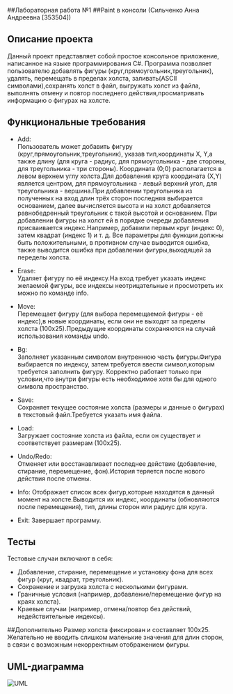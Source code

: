##Лабораторная работа №1
##Paint в консоли (Сильченко Анна Андреевна [353504])

## Описание проекта
Данный проект представляет собой простое консольное приложение, написанное на языке программирования С#. Программа позволяет пользователю добавлять фигуры (круг,прямоугольник,треугольник), удалять, перемещать в пределах холста, заливать(ASCII символами),сохранять холст в файл, выгружать холст из файла, выполнять отмену и повтор последнего действия,просматривать информацию о фигурах на холсте. 

## Функциональные требования

- Add:  
  Пользователь может добавить фигуру (круг,прямоугольник,треугольник), указав тип,координаты X, Y,а также длину (для круга - радиус, для прямоугольника - две стороны, для треугольника - три стороны).
  Координата (0;0) располагается в левом верхнем углу холста.Для добавления круга координата (Х,Y) является центром, для прямоугольника - левый верхний угол, для треугольника - вершина.При добавлении треугольника из полученных на вход длин трёх сторон последняя выбирается основанием, далее вычисляется высота и на холст добавляется равнобедренный треугольник с такой высотой и основанием.
  При добавлении фигуры на холст ей в порядке очереди добавления присваивается индекс.Например, добавили первым круг (индекс 0), затем квадрат (индекс 1) и т. д.
  Все параметры для функции должны быть положительными, в противном случае выводится ошибка, также выводится ошибка при добавлении фигуры,выходящей за переделы холста.

- Erase:  
  Удаляет фигуру по её индексу.На вход требует указать индекс желаемой фигуры, все индексы неотрицательные и просмотреть их можно по команде info.

- Move:  
  Перемещает фигуру (для выбора перемещаемой фигуры - её индекс),в новые координаты, если они не выходят за пределы холста (100х25).Предыдущие координаты сохраняются на случай использования команды undo.

- Bg:  
  Заполняет указанным символом внутреннюю часть фигуры.Фигура выбирается по индексу, затем требуется ввести символ,которым требуется заполнить фигуру.
  Корректно работает только при условии,что внутри фигуры есть необходимое хотя бы для одного символа пространство.

- Save:  
  Сохраняет текущее состояние холста (размеры и данные о фигурах) в текстовый файл.Требуется указать имя файла.

- Load:  
  Загружает состояние холста из файла, если он существует и соответствует размерам (100x25).

- Undo/Redo:  
  Отменяет или восстанавливает последнее действие (добавление, стирание, перемещение, фон).История теряется после нового действия после отмены.

- Info:
  Отображает список всех фигур,которые находятся в данный момент на холсте.Выводится их индекс, координаты (обновляются после перемещения), тип, длины сторон или радиус для круга.

- Exit:
  Завершает программу.

## Тесты
Тестовые случаи включают в себя:
- Добавление, стирание, перемещение и установку фона для всех фигур (круг, квадрат, треугольник).
- Сохранение и загрузка холста с несколькими фигурами.
- Граничные условия (например, добавление/перемещение фигур на краях холста).
- Краевые случаи (например, отмена/повтор без действий, недействительные индексы).

##Дополнительно
Размер холста фиксирован и составляет 100х25.
Желательно не вводить слишком маленькие значения для длин сторон, в связи с возможным некорректным отображением фигуры.


## UML-диаграмма 
![UML](https://github.com/user-attachments/assets/4f636eb4-cdab-4b3f-847f-f0f84c88870e)

